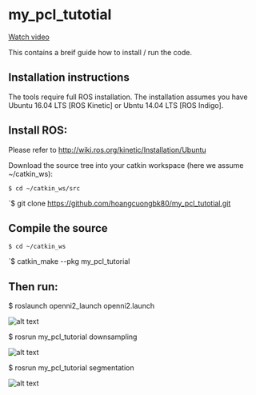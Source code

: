# my_pcl_tutotial

[Watch video](https://www.youtube.com/watch?v=0gA_Dr9YYRY)

This contains a breif guide how to install / run the code.

## Installation instructions
The tools require full ROS installation. The installation assumes you have Ubuntu 16.04 LTS [ROS Kinetic] or Ubntu 14.04 LTS [ROS Indigo].

## Install ROS:
Please refer to http://wiki.ros.org/kinetic/Installation/Ubuntu

Download the source tree into your catkin workspace (here we assume ~/catkin_ws):

`$ cd ~/catkin_ws/src`

`$ git clone https://github.com/hoangcuongbk80/my_pcl_tutotial.git

## Compile the source

`$ cd ~/catkin_ws`

`$ catkin_make --pkg my_pcl_tutorial

## Then run:

$ roslaunch openni2_launch openni2.launch

![alt text](https://github.com/hoangcuongbk80/my_pcl_tutotial/blob/master/docs/figs/Original.png)

$ rosrun my_pcl_tutorial downsampling

![alt text](https://github.com/hoangcuongbk80/my_pcl_tutotial/blob/master/docs/figs/Dowmsampled.png)

$ rosrun my_pcl_tutorial segmentation

![alt text](https://github.com/hoangcuongbk80/my_pcl_tutotial/blob/master/docs/figs/Segmented.png)
